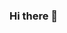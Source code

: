 ### Hi there 👋

<!--
**LeshiyAda9H/LeshiyAda9H** is a ✨ _special_ ✨ repository because its `README.md` (this file) appears on your GitHub profile.

Here are some ideas to get you started:

- 🔭 I’m currently working on homework
- 🌱 I’m currently learning github
- 👯 I’m looking to collaborate on my friends
- 🤔 I’m looking for help with 
- 💬 Ask me about preferences
- 📫 How to reach me: call by phone
- 😄 Pronouns: Leshiy
- ⚡ Fun fact: I collect cans
-->
